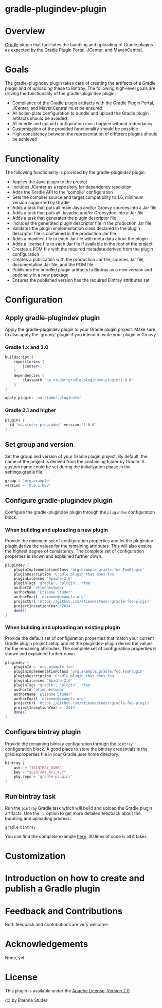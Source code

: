 gradle-plugindev-plugin
=======================

# Overview

[Gradle](http://www.gradle.org) plugin that facilitates the bundling and uploading 
of Gradle plugins as expected by the Gradle Plugin Portal, JCenter, and MavenCentral.

# Goals

The gradle-plugindev plugin takes care of creating the artifacts of a Gradle plugin and of uploading these to Bintray. The 
following high-level goals are driving the functionality of the gradle-plugindev plugin: 

 * Compliance of the Gradle plugin artifacts with the Gradle Plugin Portal, JCenter, and MavenCentral must be ensured
 * All boiler-plate configuration to bundle and upload the Gradle plugin artifacts should be avoided
 * All bundle and upload configuration must happen without redundancy
 * Customization of the provided functionality should be possible 
 * High consistency between the representation of different plugins should be achieved
 
# Functionality

The following functionality is provided by the gradle-plugindev plugin:
 
 * Applies the Java plugin to the project
 * Includes JCenter as a repository for dependency resolution
 * Adds the Gradle API to the 'compile' configuration
 * Sets the compiler source and target compatibility to 1.6, minimum version supported by Gradle
 * Adds a task that puts all main Java and/or Groovy sources into a Jar file
 * Adds a task that puts all Javadoc and/or Groovydoc into a Jar file
 * Adds a task that generates the plugin descriptor file
 * Includes the generated plugin descriptor file in the production Jar file
 * Validates the plugin implementation class declared in the plugin descriptor file is contained in the production Jar file
 * Adds a manifest file to each Jar file with meta data about the plugin
 * Adds a license file to each Jar file if available in the root of the project
 * Creates a POM file with the required metadata derived from the plugin configuration
 * Creates a publication with the production Jar file, sources Jar file, documentation Jar file, and the POM file
 * Publishes the bundled plugin artifacts to Bintray as a new version and optionally in a new package
 * Ensures the published version has the required Bintray attributes set

# Configuration

## Apply gradle-plugindev plugin

Apply the gradle-plugindev plugin to your Gradle plugin project. Make sure to also 
apply the 'groovy' plugin if you intend to write your plugin in Groovy. 

### Gradle 1.x and 2.0

```groovy
buildscript {
    repositories {
        jcenter()
    }
    dependencies {
        classpath "nu.studer:gradle-plugindev-plugin:1.0.0"
    }
}

apply plugin: 'nu.studer.plugindev'
```

### Gradle 2.1 and higher

```groovy
plugins {
  id "nu.studer.plugindev" version "1.0.0"
}
```

## Set group and version

Set the group and version of your Gradle plugin project. By default, the name of 
the project is derived from the containing folder by Gradle. A custom name 
could be set during the initialization phase in the settings.gradle file.

```groovy
group = 'org.example'
version = '0.0.1.DEV'
```

## Configure gradle-plugindev plugin

Configure the gradle-plugindev plugin through the `plugindev` configuration block.

### When building and uploading a new plugin

Provide the minimum set of configuration properties and let the plugindev-plugin derive
the values for the remaining attributes. This will also ensure the highest degree of
consistency. The complete set of configuration properties is shown and explained further down.  

```groovy
plugindev {
    pluginImplementationClass 'org.example.gradle.foo.FooPlugin'
    pluginDescription 'Gradle plugin that does foo.'
    pluginLicenses 'Apache-2.0'
    pluginTags 'gradle', 'plugin', 'foo'
    authorId 'etiennestuder'
    authorName 'Etienne Studer'
    authorEmail 'etienne@example.org'
    projectUrl 'https://github.com/etiennestuder/gradle-foo-plugin'
    projectInceptionYear '2014'
    done()
}
```

### When building and uploading an existing plugin

Provide the default set of configuration properties that match your current Gradle plugin project 
setup and let the plugindev-plugin derive the values for the remaining attributes. The complete 
set of configuration properties is shown and explained further down.  

```groovy
plugindev {
    pluginId = 'org.example.foo'
    pluginImplementationClass 'org.example.gradle.foo.FooPlugin'
    pluginDescription 'Gradle plugin that does foo.'
    pluginLicenses 'Apache-2.0'
    pluginTags 'gradle', 'plugin', 'foo'
    authorId 'etiennestuder'
    authorName 'Etienne Studer'
    authorEmail 'etienne@example.org'
    projectUrl 'https://github.com/etiennestuder/gradle-foo-plugin'
    projectInceptionYear = '2014'
    done()
}
```
## Configure bintray plugin

Provide the remaining bintray configuration through the `bintray` configuration block. A 
good place to store the bintray credentials is the gradle.properties file in your Gradle 
user home directory. 

```groovy
bintray {
    user = "$BINTRAY_USER"
    key = "$BINTRAY_API_KEY"
    pkg.repo = 'gradle-plugins'
}
```

## Run bintray task

Run the `bintray` Gradle task which will build and upload the Gradle plugin artifacts. Use 
the `-i` option to get more detailed feedback about the bundling and uploading process. 

```console
gradle bintray
```

You can find the complete example [here](example/build.gradle). 30 lines of code is all it takes.

# Customization

# Introduction on how to create and publish a Gradle plugin

# Feedback and Contributions

Both feedback and contributions are very welcome.

# Acknowledgements

None, yet.

# License
This plugin is available under the [Apache License, Version 2.0](http://www.apache.org/licenses/LICENSE-2.0.html).

(c) by Etienne Studer
